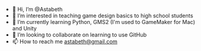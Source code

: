- 👋 Hi, I’m @Astabeth
- 👀 I’m interested in teaching game design basics to high school students
- 🌱 I’m currently learning Python, GMS2 (I'm used to GameMaker for Mac) and Unity
- 💞️ I’m looking to collaborate on learning to use GitHub
- 📫 How to reach me astabeth@gmail.com

<!---
Astabeth/Astabeth is a ✨ special ✨ repository because its `README.md` (this file) appears on your GitHub profile.
You can click the Preview link to take a look at your changes.
--->
